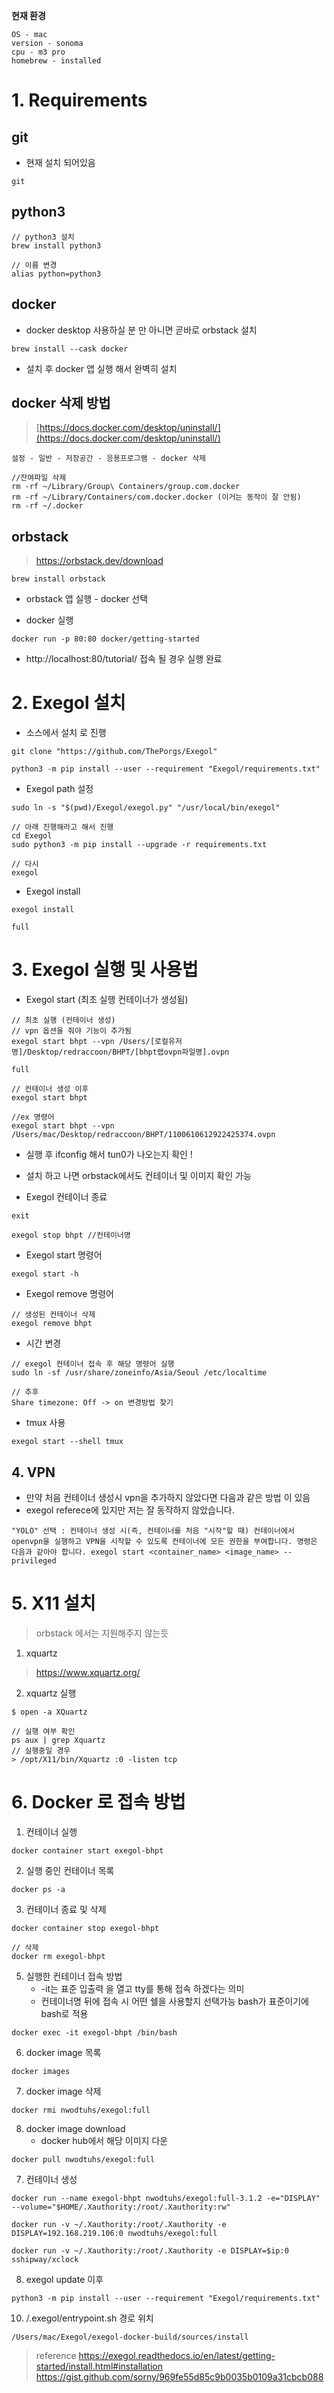 
**현재 환경**

```
OS - mac 
version - sonoma 
cpu - m3 pro 
homebrew - installed
```

# 1. Requirements

## git 
- 현재 설치 되어있음

```
git
```

## python3 

```
// python3 설치
brew install python3

// 이름 변경
alias python=python3 
```

## docker

- docker desktop 사용하실 분 만 아니면 곧바로 orbstack 설치 

```
brew install --cask docker
```

- 설치 후 docker 앱 실행 해서 완벽히 설치


## docker 삭제 방법

> [https://docs.docker.com/desktop/uninstall/](https://docs.docker.com/desktop/uninstall/)

``` 
설정 - 일반 - 저장공간 - 응용프로그램 - docker 삭제

//잔여파일 삭제
rm -rf ~/Library/Group\ Containers/group.com.docker
rm -rf ~/Library/Containers/com.docker.docker (이거는 동작이 잘 안됨)
rm -rf ~/.docker
```


## orbstack

> https://orbstack.dev/download

```
brew install orbstack
```

- orbstack 앱 실행 - docker 선택

- docker 실행

```
docker run -p 80:80 docker/getting-started
```

- http://localhost:80/tutorial/  접속 될 경우 실행 완료


# 2. Exegol 설치 

- 소스에서 설치 로 진행 

```
git clone "https://github.com/ThePorgs/Exegol"

python3 -m pip install --user --requirement "Exegol/requirements.txt"
```

-  Exegol path 설정

```
sudo ln -s "$(pwd)/Exegol/exegol.py" "/usr/local/bin/exegol"

// 아래 진행해라고 해서 진행 
cd Exegol 
sudo python3 -m pip install --upgrade -r requirements.txt

// 다시 
exegol
```

- Exegol install 

```
exegol install 

full
```


# 3. Exegol 실행 및 사용법 

- Exegol start  (최초 실행 컨테이너가 생성됨)

```
// 최초 실행 (컨테이너 생성) 
// vpn 옵션을 줘야 기능이 추가됨 
exegol start bhpt --vpn /Users/[로컬유저명]/Desktop/redraccoon/BHPT/[bhpt랩ovpn파일명].ovpn 

full 

// 컨테이너 생성 이후 
exegol start bhpt

//ex 명령어
exegol start bhpt --vpn /Users/mac/Desktop/redraccoon/BHPT/1100610612922425374.ovpn
```

- 실행 후 ifconfig 해서 tun0가 나오는지 확인 ! 
- 설치 하고 나면 orbstack에서도 컨테이너 및 이미지 확인 가능 

- Exegol 컨테이너 종료

```
exit 

exegol stop bhpt //컨테이너명
```


- Exegol start 명령어

```
exegol start -h
```


- Exegol remove  명령어

```
// 생성된 컨테이너 삭제
exegol remove bhpt 
```


- 시간 변경

```
// exegol 컨테이너 접속 후 해당 명령어 실행
sudo ln -sf /usr/share/zoneinfo/Asia/Seoul /etc/localtime

// 추후 
Share timezone: Off -> on 변경방법 찾기 
```

- tmux 사용 

```
exegol start --shell tmux
```

## 4. VPN

- 만약 처음 컨테이너 생성시 vpn을 추가하지 않았다면 다음과 같은 방법 이 있음 
- exegol referece에 있지만 저는 잘 동작하지 않았습니다. 

```
"YOLO" 선택 : 컨테이너 생성 시(즉, 컨테이너를 처음 "시작"할 때) 컨테이너에서 openvpn을 실행하고 VPN을 시작할 수 있도록 컨테이너에 모든 권한을 부여합니다. 명령은 다음과 같아야 합니다. exegol start <container_name> <image_name> --privileged
```


# 5. X11 설치

> orbstack 에서는 지원해주지 않는듯


1. xquartz 

> https://www.xquartz.org/

2. xquartz 실행 
```
$ open -a XQuartz

// 실행 여부 확인
ps aux | grep Xquartz
// 실행중일 경우 
> /opt/X11/bin/Xquartz :0 -listen tcp

```

# 6. Docker 로 접속 방법

1. 컨테이너 실행 
```
docker container start exegol-bhpt
```

2. 실행 중인 컨테이너 목록 
```
docker ps -a
```

3. 컨테이너 종료 및 삭제
```
docker container stop exegol-bhpt

// 삭제
docker rm exegol-bhpt
```

5. 실행한 컨테이너 접속 방법
	- -it는 표준 입출력 을 열고 tty를 통해 접속 하겠다는 의미 
	- 컨테이너명 뒤에 접속 시 어떤 쉘을 사용할지 선택가능 bash가 표준이기에 bash로 적용 
```
docker exec -it exegol-bhpt /bin/bash
```

6. docker image 목록
```
docker images
```

7. docker image 삭제 
```
docker rmi nwodtuhs/exegol:full
```

8. docker image download
	- docker hub에서 해당 이미지 다운 
```
docker pull nwodtuhs/exegol:full
```

7. 컨테이너 생성
```
docker run --name exegol-bhpt nwodtuhs/exegol:full-3.1.2 -e="DISPLAY" --volume="$HOME/.Xauthority:/root/.Xauthority:rw"

docker run -v ~/.Xauthority:/root/.Xauthority -e DISPLAY=192.168.219.106:0 nwodtuhs/exegol:full

```

```
docker run -v ~/.Xauthority:/root/.Xauthority -e DISPLAY=$ip:0 sshipway/xclock
```


8. exegol update 이후
```
python3 -m pip install --user --requirement "Exegol/requirements.txt"
```


10. /.exegol/entrypoint.sh 경로 위치
```
/Users/mac/Exegol/exegol-docker-build/sources/install
```


> reference
> https://exegol.readthedocs.io/en/latest/getting-started/install.html#installation 
> https://gist.github.com/sorny/969fe55d85c9b0035b0109a31cbcb088




